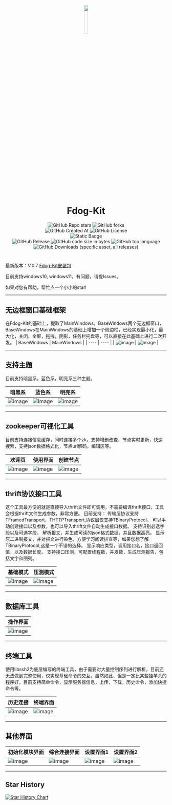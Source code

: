 <div align=center>
<img src="https://github.com/user-attachments/assets/cc639845-5eb4-4d3e-b92c-1aba1af4cf2f" width="15%" height="15%">
<h1>Fdog-Kit</h1>
<img alt="GitHub Repo stars" src="https://img.shields.io/github/stars/HuaGouFdog/Fdog-Kit">
<img alt="GitHub forks" src="https://img.shields.io/github/forks/HuaGouFdog/Fdog-Kit">
</div>

<div align=center>
<img alt="GitHub Created At" src="https://img.shields.io/github/created-at/HuaGouFdog/Fdog-Kit">
<img alt="GitHub License" src="https://img.shields.io/github/license/huagouFdog/fdog-kit">
</div>

<div align=center>
  <img alt="Static Badge" src="https://img.shields.io/badge/Qt5.12.12%2BMSVC2015-passing-brightgreen">

</div>

<div align=center>
  <img alt="GitHub Release" src="https://img.shields.io/github/v/release/HuaGouFdog/Fdog-Kit">
<img alt="GitHub code size in bytes" src="https://img.shields.io/github/languages/code-size/HuaGouFdog/Fdog-Kit">

<img alt="GitHub top language" src="https://img.shields.io/github/languages/top/HuaGouFdog/Fdog-Kit">
<img alt="GitHub Downloads (specific asset, all releases)" src="https://img.shields.io/github/downloads/huagouFdog/Fdog-kit/Fdog-Kit-setup.exe">
</div>

<div align=center>
  <h1> </h1>
</div>

最新版本：V.0.7
[Fdog-Kit安装包](https://github.com/HuaGouFdog/Fdog-Kit/releases/download/V1.0.7/FdogKitsetup.exe)

目前支持windows10, windows11，有问题，请提Issues。

如果对您有帮助，帮忙点一个小小的star!

----

## 无边框窗口基础框架
在Fdog-Kit的基础上，提取了MainWindows，BaseWindows两个无边框窗口，BaseWindows在MainWindows的基础上增加一个侧边栏，已经实现最小化，最大化，关闭，全屏，拖拽，阴影，任务栏托盘等，可以直接在此基础上进行二次开发。
| BaseWindows   | MainWindows  |
| ---- | ---- |
| ![image](https://github.com/user-attachments/assets/496e7339-8eed-4f45-86a2-166afd1d09cc) | ![image](https://github.com/user-attachments/assets/27592b54-6d58-46e4-9bee-8c9cfcb48e17) |

----

## 支持主题
目前支持暗黑系，蓝色系，明亮系三种主题。

| 暗黑系   | 蓝色系   | 明亮系   |
| ---- | ---- | ---- |
| ![image](https://github.com/user-attachments/assets/e328507d-f8d3-43e5-b1fd-f9bb0f198a12) | ![image](https://github.com/user-attachments/assets/e57fbcf5-d660-4052-a15d-b4e0cab021bb) | ![image](https://github.com/user-attachments/assets/1b26191c-6880-40b1-88c2-ef5c5fc6951f)|

----

## zookeeper可视化工具
目前支持连接信息缓存，同时连接多个zk，支持增删改查，节点实时更新，快速搜索，支持json数据格式化，节点url解码，编辑区等。

| 欢迎页  | 使用界面  | 创建节点   |
| ---- | ---- | ---- |
| ![image](https://github.com/user-attachments/assets/959be931-188f-4a4d-9be8-b47e4c32899b) | ![image](https://github.com/user-attachments/assets/a627f32a-2865-49d7-b62b-7f7881c9954b) | ![image](https://github.com/user-attachments/assets/de161bd0-4635-4343-8260-40cdf1571e1e) |

----

## thrift协议接口工具
这个工具最方便的就是直接导入thrift文件即可调用，不需要编译thrift接口，工具会根据thrift文件生成参数，非常方便。
目前支持：
   传输层协议支持TFramedTransport，THTTPTransport,协议层仅支持TBinaryProtocol。
   可以手动创建接口以及参数，也可以导入thrift文件自动生成接口数据。
   支持识别必选字段以及可选字段。
   解析报文，并生成可读的json格式数据，并且数据高亮。
   显示原二进制报文，并对报文进行染色，方便学习阅读排查等，如果您想了解TBinaryProtocol,这是一个不错的选择。
   显示响应类型，调用接口名，接口返回值，以及数据长度。
   支持接口压测，可配置线程数，并发数，生成压测报告，包括文字和图列。

| 基础模式  | 压测模式  |
| ---- | ---- | 
|![image](https://github.com/user-attachments/assets/eb82f969-f62a-438c-9e29-bc6729cb25f2)|![image](https://github.com/user-attachments/assets/2212564d-c9e3-4f33-b0e6-7c4f98e94c7d)|

----

## 数据库工具
| 操作界面  |
| ---- | 
|![image](https://github.com/user-attachments/assets/bba22261-c5fa-4aa2-9fd6-5c6507db89aa)|

----




## 终端工具
使用libssh2为底层编写的终端工具，由于需要对大量控制序列进行解析，目前还无法做到完整使用，仅实现基础命令的交互，虽然如此，但是一定比某些挂羊头的程序好，目前支持简单命令，显示服务器信息，上传，下载，历史命令，添加快捷命令等。

| 历史连接  | 终端界面 |
| ---- | ---- | 
| ![image](https://github.com/user-attachments/assets/85caa23d-1a1a-4041-a44c-9f1620b8eaf9) | ![image](https://github.com/user-attachments/assets/29de9773-cbf9-43af-bcef-d92ff781fb1f)| 

----

## 其他界面
| 初始化模块界面 | 综合连接界面 | 设置界面1 | 设置界面2 |
| ---- | ---- | ---- |  ---- | 
| ![image](https://github.com/user-attachments/assets/edc61a5c-fcaa-44bc-874f-696e28797761) |![image](https://github.com/user-attachments/assets/7ff1ca70-7e30-4be6-befb-c76d5459e501)| ![image](https://github.com/user-attachments/assets/2144bf4a-05ea-4657-a716-3a653b270fd7)| ![image](https://github.com/user-attachments/assets/5e884309-b05f-412e-b921-6e909b0476b7)| 


----

## Star History

[![Star History Chart](https://api.star-history.com/svg?repos=HuaGouFdog/Fdog-Kit&type=Date)](https://star-history.com/#HuaGouFdog/Fdog-Kit&Date)
